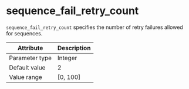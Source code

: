 # sequence_fail_retry_count

`sequence_fail_retry_count` specifies the number of retry failures allowed for sequences.

| Attribute | Description |
|----------|---------|
| Parameter type | Integer |
| Default value | 2 |
| Value range | [0, 100] |
